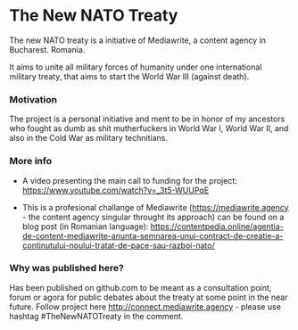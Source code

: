 # The New NATO Treaty

The new NATO treaty is a initiative of Mediawrite, a content agency in Bucharest. Romania. 

It aims to unite all military forces of humanity under one international military treaty, that aims to start the World War III (against death).


### Motivation
The project is a personal initiative and ment to be in honor of my ancestors who fought as dumb as shit mutherfuckers in World War I, World War II, and also in the Cold War as military technitians.



### More info

- A video presenting the main call to funding for the project: https://www.youtube.com/watch?v=_3t5-WUUPqE

- This is a profesional challange of Mediawrite (https://mediawrite.agency - the content agency singular throught its approach) can be found on a blog post (in Romanian language): https://contentpedia.online/agentia-de-content-mediawrite-anunta-semnarea-unui-contract-de-creatie-a-continutului-noului-tratat-de-pace-sau-razboi-nato/






### Why was published here?
Has been published on github.com to be meant as a consultation point, forum or agora for public debates about the treaty at some point in the near future.
Follow project here http://connect.mediawrite.agency - please use hashtag #TheNewNATOTreaty in the comment.

